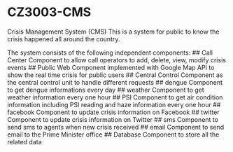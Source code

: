 # CZ3003-CMS
Crisis Management System (CMS)
  This is a system for public to know the crisis happened all around the country.

  The system consists of the following independent components: 
    ## Call Center
        Component to allow call operators to add, delete, view, modify crisis events
    ## Public Web
        Component implemented with Google Map API to show the real time crisis for public users
    ## Central Control
        Component as the central control unit to handle different requests
    ## dengue
        Component to get dengue informations every day
    ## weather
        Component to get weather information every one hour
    ## PSI
        Component to get air condition information including PSI reading and haze information every one hour
    ## facebook
        Component to update crisis information on Facebook
    ## twitter
        Component to update crisis information on Twitter
    ## sms
        Component to send sms to agents when new crisis received
    ## email
        Component to send email to the Prime Minister office
    ## Database
        Component to store all the related data